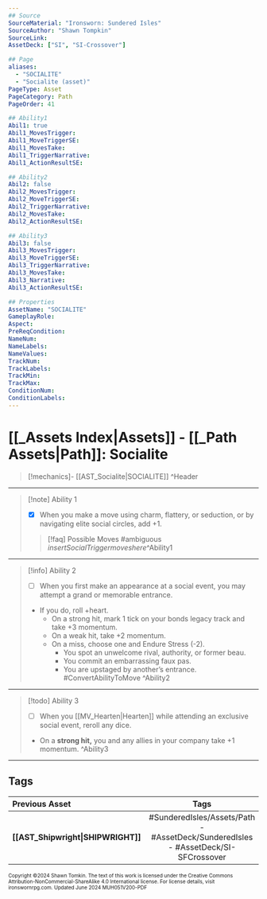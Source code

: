 ```yaml
---
## Source
SourceMaterial: "Ironsworn: Sundered Isles"
SourceAuthor: "Shawn Tompkin"
SourceLink: 
AssetDeck: ["SI", "SI-Crossover"]

## Page
aliases:
  - "SOCIALITE"
  - "Socialite (asset)"
PageType: Asset
PageCategory: Path
PageOrder: 41

## Ability1
Abil1: true
Abil1_MovesTrigger: 
Abil1_MoveTriggerSE: 
Abil1_MovesTake: 
Abil1_TriggerNarrative: 
Abil1_ActionResultSE: 

## Ability2
Abil2: false
Abil2_MovesTrigger: 
Abil2_MoveTriggerSE: 
Abil2_TriggerNarrative: 
Abil2_MovesTake: 
Abil2_ActionResultSE: 

## Ability3
Abil3: false
Abil3_MovesTrigger: 
Abil3_MoveTriggerSE: 
Abil3_TriggerNarrative: 
Abil3_MovesTake: 
Abil3_Narrative: 
Abil3_ActionResultSE: 

## Properties
AssetName: "SOCIALITE"
GameplayRole: 
Aspect: 
PreReqCondition: 
NameNum: 
NameLabels: 
NameValues: 
TrackNum: 
TrackLabels: 
TrackMin: 
TrackMax: 
ConditionNum: 
ConditionLabels: 
---
```

# [[_Assets Index|Assets]] - [[_Path Assets|Path]]: Socialite

> [!mechanics]- [[AST_Socialite|SOCIALITE]] ^Header
___
> [!note] Ability 1
> - [x] When you make a move using charm, flattery, or seduction, or by navigating elite social circles, add +1. 
> > [!faq] Possible Moves
> > #ambiguous _insertSocialTriggermoveshere_^Ability1
___
> [!info] Ability 2
> - [ ] When you first make an appearance at a social event, you may attempt a grand or memorable entrance.
> - If you do, roll +heart.
> 	- On a strong hit, mark 1 tick on your bonds legacy track and take +3 momentum.
> 	- On a weak hit, take +2 momentum.
> 	- On a miss, choose one and Endure Stress (-2).
> 		- You spot an unwelcome rival, authority, or former beau.
> 		- You commit an embarrassing faux pas. 
> 		- You are upstaged by another’s entrance. #ConvertAbilityToMove ^Ability2
___
> [!todo] Ability 3
> - [ ] When you [[MV_Hearten|Hearten]] while attending an exclusive social event, reroll any dice.
> - On a **strong hit,** you and any allies in your company take +1 momentum. ^Ability3
___
## Tags

| Previous Asset | Tags | Next Asset |
| :--- | :---: | ---: |
| **[[AST_Shipwright\|SHIPWRIGHT]]** | #SunderedIsles/Assets/Path - #AssetDeck/SunderedIsles - #AssetDeck/SI-SFCrossover | **[[AST_Sorcerer\|SORCERER]]** |

<font size=-2>Copyright ©2024 Shawn Tomkin. The text of this work is licensed under the Creative Commons Attribution-NonCommercial-ShareAlike 4.0 International license. For license details, visit ironswornrpg.com. Updated June 2024 MUH051V200-PDF</font>
